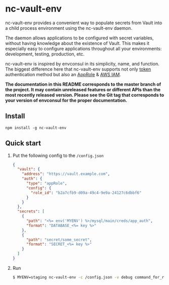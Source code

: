 # nc-vault-env

nc-vault-env provides a convenient way to populate secrets from Vault into a child process environment using the nc-vault-env daemon.

The daemon allows applications to be configured with secret variables, without having knowledge about the existence of Vault. This makes it especially easy to configure applications throughout all your environments: development, testing, production, etc.

nc-vault-env is inspired by envconsul in its simplicity, name, and function. The biggest difference here that nc-vault-env supports not only [token](https://www.vaultproject.io/docs/auth/token.html) authentication method but also an [AppRole](https://www.vaultproject.io/docs/auth/approle.html) & [AWS IAM](https://www.vaultproject.io/docs/auth/aws.html#iam-authentication-method).

**The documentation in this README corresponds to the master branch of the project. It may contain unreleased features or different APIs than the most recently released version. Please see the Git tag that corresponds to your version of envconsul for the proper documentation.**

## Install
```
npm install -g nc-vault-env
```

## Quick start

1. Put the following config to the `/config.json`
    ```json
    {
      "vault": {
        "address": "https://vault.example.com",
        "auth": {
          "type": "appRole",
          "config": {
            "role_id": "b2a7cfb9-d09a-49c4-9e9a-24127c6dbbf6"
          }
        }
      },
      "secrets": [
        {
          "path": "<%= env('MYENV') %>/mysql/main/creds/app_auth",
          "format": "DATABASE_<%= key %>"
        },
        {
          "path": "secret/some_secret",
          "format": "SECRET_<%= key %>"
        }
      ]
    }
    ```

1. Run
    ```bash
    $ MYENV=staging nc-vault-env -c /config.json -v debug command_for_run
    ```


